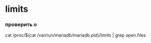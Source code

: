 limits
======
### проверить о
cat /proc/$(cat /var/run/mariadb/mariadb.pid)/limits | grep open.files